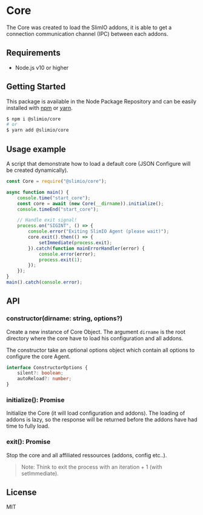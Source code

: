 # Core
The Core was created to load the SlimIO addons, it is able to get a connection communication channel (IPC) between each addons.

## Requirements
- Node.js v10 or higher

## Getting Started

This package is available in the Node Package Repository and can be easily installed with [npm](https://docs.npmjs.com/getting-started/what-is-npm) or [yarn](https://yarnpkg.com).

```bash
$ npm i @slimio/core
# or
$ yarn add @slimio/core
```

## Usage example

A script that demonstrate how to load a default core (JSON Configure will be created dynamically).

```js
const Core = require("@slimio/core");

async function main() {
    console.time("start_core");
    const core = await (new Core(__dirname)).initialize();
    console.timeEnd("start_core");

    // Handle exit signal!
    process.on("SIGINT", () => {
        console.error("Exiting SlimIO Agent (please wait)");
        core.exit().then(() => {
            setImmediate(process.exit);
        }).catch(function mainErrorHandler(error) {
            console.error(error);
            process.exit(1);
        });
    });
}
main().catch(console.error);
```

## API

### constructor(dirname: string, options?)
Create a new instance of Core Object. The argument `dirname` is the root directory where the core have to load his configuration and all addons.

The constructor take an optional options object which contain all options to configure the core Agent.
```ts
interface ConstructorOptions {
    silent?: boolean;
    autoReload?: number;
}
```

### initialize(): Promise<this>
Initialize the Core (it will load configuration and addons). The loading of addons is lazy, so the response will be returned before the addons have had time to fully load.

### exit(): Promise<void>
Stop the core and all affiliated ressources (addons, config etc..).

> Note: Think to exit the process with an iteration + 1 (with setImmediate).

## License
MIT
